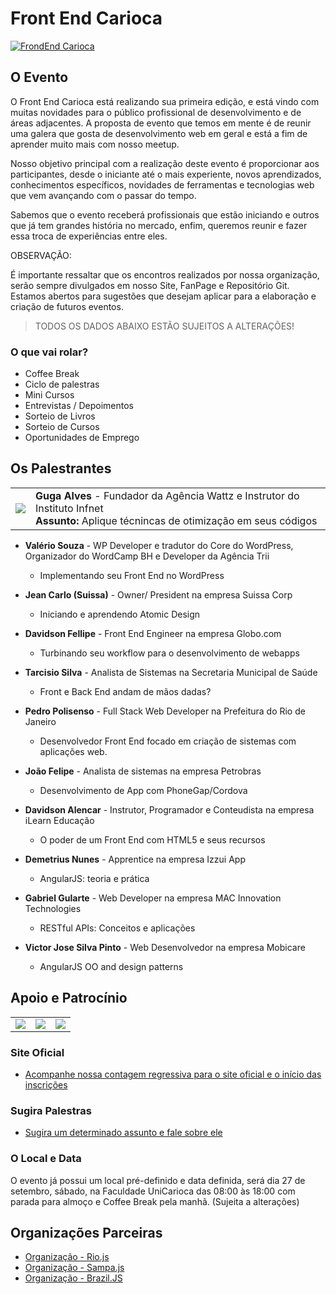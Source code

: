 # Front End Carioca

[![FrondEnd Carioca](http://frontendcarioca.com.br/img/logotipo.png)](http://frontendcarioca.com.br)

## O Evento

O Front End Carioca está realizando sua primeira edição, e está vindo com muitas novidades para o público profissional de desenvolvimento e de áreas adjacentes. A proposta de evento que temos em mente é de reunir uma galera que gosta de desenvolvimento web em geral e está a fim de aprender muito mais com nosso meetup.

Nosso objetivo principal com a realização deste evento é proporcionar aos participantes, desde o iniciante até o mais experiente, novos aprendizados, conhecimentos específicos, novidades de ferramentas e tecnologias web que vem avançando com o passar do tempo.

Sabemos que o evento receberá profissionais que estão iniciando e outros que já tem grandes história no mercado, enfim, queremos reunir e fazer essa troca de experiências entre eles.


OBSERVAÇÃO:

É importante ressaltar que os encontros realizados por nossa organização, serão sempre divulgados em nosso Site, FanPage e Repositório Git. Estamos abertos para sugestões que desejam aplicar para a elaboração e criação de futuros eventos.

> TODOS OS DADOS ABAIXO ESTÃO SUJEITOS A ALTERAÇÕES!

### O que vai rolar?

* Coffee Break
* Ciclo de palestras
* Mini Cursos
* Entrevistas / Depoimentos
* Sorteio de Livros
* Sorteio de Cursos
* Oportunidades de Emprego


## Os Palestrantes

<table>
	<tr>
		<td><img src="https://raw.githubusercontent.com/pedropolisenso/front-end-carioca/master/palestrantes/guga.png"></td>
		<td>
			<b>Guga Alves</b> - Fundador da Agência Wattz e Instrutor do Instituto Infnet<br>
			<b>Assunto:</b> Aplique técnincas de otimização em seus códigos
		</td>
	</tr>
</table>

* <b>Valério Souza</b> -  WP Developer e tradutor do Core do WordPress, Organizador do WordCamp BH e Developer da Agência Trii
	* Implementando seu Front End no WordPress

* <b>Jean Carlo (Suissa)</b> - Owner/ President na empresa Suissa Corp
	* Iniciando e aprendendo Atomic Design

* <b>Davidson Fellipe</b> - Front End Engineer na empresa Globo.com
	* Turbinando seu workflow para o desenvolvimento de webapps

* <b>Tarcisio Silva</b> - Analista de Sistemas na Secretaria Municipal de Saúde
	* Front e Back End andam de mãos dadas?

* <b>Pedro Polisenso</b> - Full Stack Web Developer na Prefeitura do Rio de Janeiro
	* Desenvolvedor Front End focado em criação de sistemas com aplicações web.

* <b>João Felipe</b> - Analista de sistemas na empresa Petrobras
	* Desenvolvimento de App com PhoneGap/Cordova

* <b>Davidson Alencar</b> - Instrutor, Programador e Conteudista na empresa iLearn Educação
	* O poder de um Front End com HTML5 e seus recursos

* <b>Demetrius Nunes</b> - Apprentice na empresa Izzui App
	* AngularJS: teoria e prática

* <b>Gabriel Gularte</b> - Web Developer na empresa MAC Innovation Technologies
	* RESTful APIs: Conceitos e aplicações

* <b>Victor Jose Silva Pinto</b> - Web Desenvolvedor na empresa Mobicare
	* AngularJS OO and design patterns


## Apoio e Patrocínio

<table>
	<tr>
		<td>
			<img src="https://raw.githubusercontent.com/pedropolisenso/front-end-carioca/master/src/caelum.png">
		</td>
		<td>
			<img src="https://raw.githubusercontent.com/pedropolisenso/front-end-carioca/master/src/novatec.png">
		</td>
		<td>
			<img src="https://raw.githubusercontent.com/pedropolisenso/front-end-carioca/master/src/ilearn.png">
		</td>
	</tr>
</table>

### Site Oficial

* [Acompanhe nossa contagem regressiva para o site oficial e o início das inscrições](http://frontendcarioca.com.br/)

### Sugira Palestras

* [Sugira um determinado assunto e fale sobre ele](http://call4paperz.com/events/front-end-carioca-2014)

### O Local e Data

O evento já possui um local pré-definido e data definida, será dia 27 de setembro, sábado, na Faculdade UniCarioca das 08:00 às 18:00 com parada para almoço e Coffee Break pela manhã. (Sujeita a alterações)


## Organizações Parceiras

* [Organização - Rio.js](http://riojs.org/)
* [Organização - Sampa.js](http://www.sampajs.com.br/)
* [Organização - Brazil.JS](http://braziljs.org/eventos/)